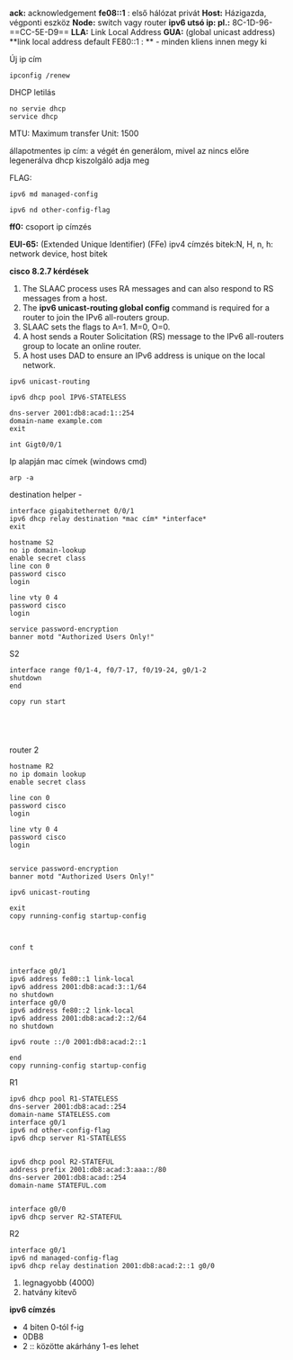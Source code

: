 **ack:** acknowledgement
**fe08::1** : első hálózat privát
**Host:** Házigazda, végponti eszköz
**Node:** switch vagy router
**ipv6 utsó ip: pl.:** 8C-1D-96-==CC-5E-D9==
**LLA:** Link Local Address
**GUA:** (global unicast address)
**link local address default FE80::1 : ** - minden kliens innen megy ki


Új ip cím
```
ipconfig /renew
```

DHCP letilás
```
no servie dhcp
service dhcp
```

MTU: Maximum transfer Unit: 1500


állapotmentes ip cím: a végét én generálom, mivel az nincs előre legenerálva dhcp kiszolgáló adja meg


FLAG:
```
ipv6 md managed-config

ipv6 nd other-config-flag
```

**ff0:** csoport ip címzés

**EUI-65:** (Extended Unique Identifier) (FFe)
ipv4 címzés bitek:N, H, n, h: network device, host bitek



**cisco 8.2.7 kérdések**
1. The SLAAC process uses RA messages and can also respond to RS messages from a host.
2. The **ipv6 unicast-routing global config** command is required for a router to join the IPv6 all-routers group.
3. SLAAC sets the flags to A=1. M=0, O=0.
4. A host sends a Router Solicitation (RS) message to the IPv6 all-routers group to locate an online router.
5. A host uses DAD to ensure an IPv6 address is unique on the local network.


```
ipv6 unicast-routing

ipv6 dhcp pool IPV6-STATELESS

dns-server 2001:db8:acad:1::254
domain-name example.com
exit

int Gigt0/0/1

```


Ip alapján mac címek (windows cmd)
```
arp -a 
```

destination helper - 
```
interface gigabitethernet 0/0/1
ipv6 dhcp relay destination *mac cím* *interface*
exit
```



```
hostname S2
no ip domain-lookup
enable secret class
line con 0
password cisco
login

line vty 0 4
password cisco
login

service password-encryption
banner motd "Authorized Users Only!"

```

S2
```
interface range f0/1-4, f0/7-17, f0/19-24, g0/1-2
shutdown
end

copy run start





```



router 2
```
hostname R2
no ip domain lookup
enable secret class

line con 0
password cisco
login

line vty 0 4
password cisco
login


service password-encryption
banner motd "Authorized Users Only!"

ipv6 unicast-routing

exit
copy running-config startup-config



conf t


interface g0/1
ipv6 address fe80::1 link-local
ipv6 address 2001:db8:acad:3::1/64
no shutdown
interface g0/0
ipv6 address fe80::2 link-local
ipv6 address 2001:db8:acad:2::2/64
no shutdown

ipv6 route ::/0 2001:db8:acad:2::1

end
copy running-config startup-config
```


R1
```
ipv6 dhcp pool R1-STATELESS
dns-server 2001:db8:acad::254
domain-name STATELESS.com
interface g0/1
ipv6 nd other-config-flag
ipv6 dhcp server R1-STATELESS


ipv6 dhcp pool R2-STATEFUL
address prefix 2001:db8:acad:3:aaa::/80
dns-server 2001:db8:acad::254
domain-name STATEFUL.com


interface g0/0
ipv6 dhcp server R2-STATEFUL
```



R2
```
interface g0/1
ipv6 nd managed-config-flag
ipv6 dhcp relay destination 2001:db8:acad:2::1 g0/0
```


1. legnagyobb (4000)
2. hatvány kitevő

**ipv6 címzés**
- 4 biten 0-tól f-ig
- 0DB8
- 2 :: közötte akárhány 1-es lehet